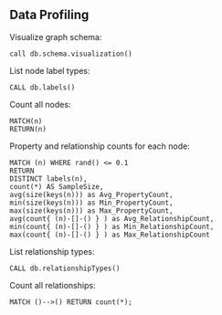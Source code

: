 ## Data Profiling
Visualize graph schema:
```cyp
call db.schema.visualization()
```

List node label types:
```cyp
CALL db.labels()
```

Count all nodes:
```cyp
MATCH(n)
RETURN(n)
```

Property and relationship counts for each node:
```cyp
MATCH (n) WHERE rand() <= 0.1
RETURN
DISTINCT labels(n),
count(*) AS SampleSize,
avg(size(keys(n))) as Avg_PropertyCount,
min(size(keys(n))) as Min_PropertyCount,
max(size(keys(n))) as Max_PropertyCount,
avg(count{ (n)-[]-() } ) as Avg_RelationshipCount,
min(count{ (n)-[]-() } ) as Min_RelationshipCount,
max(count{ (n)-[]-() } ) as Max_RelationshipCount
```

List relationship types:
```cyp
CALL db.relationshipTypes()
```

Count all relationships:
```cyp
MATCH ()-->() RETURN count(*);
```

